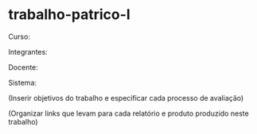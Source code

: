 # trabalho-patrico-I
Curso:

Integrantes:

Docente:

Sistema:

(Inserir objetivos do trabalho e especificar cada processo de avaliação)

(Organizar links que levam para cada relatório e produto produzido neste trabalho)
